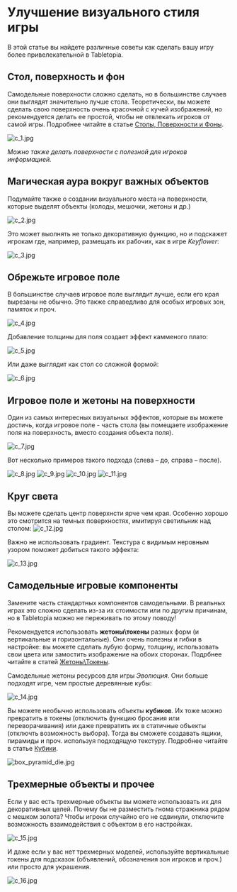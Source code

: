 # Улучшение визуального стиля игры

В этой статье вы найдете различные советы как сделать вашу игру более привелекательной в Tabletopia.

## Стол, поверхность и фон

Самодельные поверхности сложно сделать, но в большинстве случаев они выглядят значительно лучше стола.
Теоретически, вы можете сделать свою поверхность очень красочной с кучей изображений, но рекомендуется делать ее простой, чтобы не отвлекать игроков от самой игры. Подробнее читайте в статье [Столы, Поверхности и Фоны](http://help.tabletopia.com/knowledge-base/tables-surfaces-and-skyboxes/).

![c_1.jpg](http://beta.tabletopia.com/static/files/000/199/yFbFgZ0Mc4zPNtexssi5u5.jpg)

*Можно также делать поверхности с полезной для игроков информацией.*

## Магическая аура вокруг важных объектов

Подумайте также о создании визуального места на поверхности, которые выделят объекты (колоды, мешочки, жетоны и др.)

![c_2.jpg](http://beta.tabletopia.com/static/files/000/199/Z78r6waZWwVSyooRZMXh51.jpg)

Это может выолнять не только декоративную функцию, но и подскажет игрокам где, например, размещать их рабочих, как в игре *Keyflower*:

![c_3.jpg](http://beta.tabletopia.com/static/files/000/199/ooT1qTkOVunpkyzuzM5ejH.jpg)

## Обрежьте игровое поле

В большинстве случаев игровое поле выглядит лучше, если его края вырезаны не обычно. Это также справедливо для особых игровых зон, памяток и проч.

![c_4.jpg](http://beta.tabletopia.com/static/files/000/199/DIQmWDWy8rzm6eTEFFd2R8.jpg)

Добавление толщины для поля создает эффект камменого плато:

![c_5.jpg](http://beta.tabletopia.com/static/files/000/199/LbDSpwR2NwmFmKQjoiDyg4.jpg)

Или даже выглядит как стол со сложной формой:

![c_6.jpg](http://beta.tabletopia.com/static/files/000/199/2FbjQ2HAtUiCyqlwrjszd0.jpg)

## Игровое поле и жетоны на поверхности

Один из самых интересных визуальных эффектов, которые вы можете достичь, когда игровое поле - часть стола (вы помещаете изображение поля на поверхность, вместо создания объекта поля).

![c_7.jpg](http://beta.tabletopia.com/static/files/000/199/DwsyPqKe4MbYYyeUXhzRAJ.jpg)

Вот несколько примеров такого подхода (слева &#8211; до, справа &#8211; после).

![c_8.jpg](http://beta.tabletopia.com/static/files/000/199/n9zYvvB8EzTeOc2MNE200F.jpg)
![c_9.jpg](http://beta.tabletopia.com/static/files/000/199/NYjkylUIP1LoAF69yqEyoN.jpg)
![c_10.jpg](http://beta.tabletopia.com/static/files/000/199/nKpV8M0tRS8LJbYGDse7s3.jpg)
![c_11.jpg](http://beta.tabletopia.com/static/files/000/199/9LoD9DcKCwkYSQEJCi8yA7.jpg)

## Круг света

Вы можете сделать центр поверхнсти ярче чем края. Особенно хорошо это смотрится на темных поверхностях, имитируя светильник над столом:
![c_12.jpg](http://beta.tabletopia.com/static/files/000/199/kJa5u14uQ6ImRAUZRo6Ca1.jpg)

Важно не использовать градиент. Текстура с видимым неровным узором поможет добиться такого эффекта:

![c_13.jpg](http://beta.tabletopia.com/static/files/000/199/yzvz0S4KAGizAsHmN84k4F0.jpg)


## Самодельные игровые компоненты

Замените часть стандартных компонентов самодельными. В реальных играх это сложно сделать из-за их стоимости или по другим причинам, но в Tabletopia можно не переживать по этому поводу!

Рекомендуется использовать **жетоны\токены** разных форм (и вертикальные и горизонтальные). Они очень полезны и гибки в настройке: вы можете сделать лубую форму, толщину, использовать свои цвета или замостить изображение на обоих сторонах. Подрбнее читайте в статей [Жетоны\Токены](http://help.tabletopia.com/knowledge-base/token/).

Самодельные жетоны ресурсов для игры *Эволюция*. Они больше подходят игре, чем простые деревянные кубы:

![c_14.jpg](http://beta.tabletopia.com/static/files/000/199/4UeMkBXmDvWbiDFfYyJBc0.jpg)

Вы можете необычно использовать объекты **кубиков**. Их тоже можно превратить в токены (отключить функцию бросания или переворачивания) или даже превратить их в статичные объекты (отключть возможность выбора). Тогда вы сможете создавать ящики, пирамиды и проч. используя подходящую текстуру. Подробнее читайте в статье [Кубики](http://help.tabletopia.com/knowledge-base/die/).

![box_pyramid_die.jpg](http://beta.tabletopia.com/static/files/000/199/boS8vOU80SfmJqDCVCCQO2.jpg)


## Трехмерные объекты и прочее

Если у вас есть трехмерные объекты вы можете использовать их для декоративных целей. Почему бы не разместить гнома стражника рядом с мешком золота? Чтобы игроки случайно его не сдвинули, отключите возможность взаимодействия с объектом в его настройках.

![c_15.jpg](http://beta.tabletopia.com/static/files/000/199/T5cnzvG0FROLD8syqFqIyA.jpg)

И даже если у вас нет трехмерных моделей, используйте вертикальные токены для подсказок (объявлений, обозначения зон игроков и проч.) или просто для украшения.

![c_16.jpg](http://beta.tabletopia.com/static/files/000/199/dJl5gGamXBLDmuapQsx1O0.jpg)